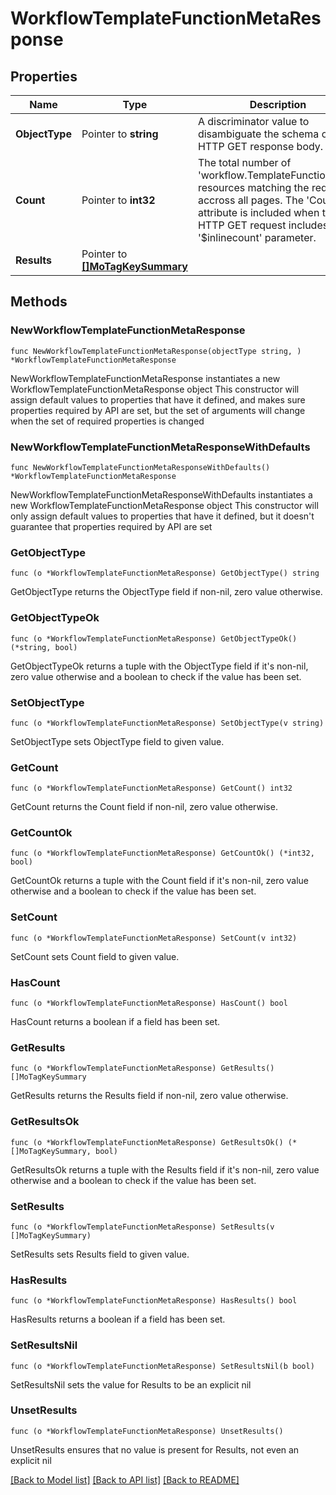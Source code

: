 # WorkflowTemplateFunctionMetaResponse

## Properties

Name | Type | Description | Notes
------------ | ------------- | ------------- | -------------
**ObjectType** | Pointer to **string** | A discriminator value to disambiguate the schema of a HTTP GET response body. | 
**Count** | Pointer to **int32** | The total number of &#39;workflow.TemplateFunctionMeta&#39; resources matching the request, accross all pages. The &#39;Count&#39; attribute is included when the HTTP GET request includes the &#39;$inlinecount&#39; parameter. | [optional] 
**Results** | Pointer to [**[]MoTagKeySummary**](MoTagKeySummary.md) |  | [optional] 

## Methods

### NewWorkflowTemplateFunctionMetaResponse

`func NewWorkflowTemplateFunctionMetaResponse(objectType string, ) *WorkflowTemplateFunctionMetaResponse`

NewWorkflowTemplateFunctionMetaResponse instantiates a new WorkflowTemplateFunctionMetaResponse object
This constructor will assign default values to properties that have it defined,
and makes sure properties required by API are set, but the set of arguments
will change when the set of required properties is changed

### NewWorkflowTemplateFunctionMetaResponseWithDefaults

`func NewWorkflowTemplateFunctionMetaResponseWithDefaults() *WorkflowTemplateFunctionMetaResponse`

NewWorkflowTemplateFunctionMetaResponseWithDefaults instantiates a new WorkflowTemplateFunctionMetaResponse object
This constructor will only assign default values to properties that have it defined,
but it doesn't guarantee that properties required by API are set

### GetObjectType

`func (o *WorkflowTemplateFunctionMetaResponse) GetObjectType() string`

GetObjectType returns the ObjectType field if non-nil, zero value otherwise.

### GetObjectTypeOk

`func (o *WorkflowTemplateFunctionMetaResponse) GetObjectTypeOk() (*string, bool)`

GetObjectTypeOk returns a tuple with the ObjectType field if it's non-nil, zero value otherwise
and a boolean to check if the value has been set.

### SetObjectType

`func (o *WorkflowTemplateFunctionMetaResponse) SetObjectType(v string)`

SetObjectType sets ObjectType field to given value.


### GetCount

`func (o *WorkflowTemplateFunctionMetaResponse) GetCount() int32`

GetCount returns the Count field if non-nil, zero value otherwise.

### GetCountOk

`func (o *WorkflowTemplateFunctionMetaResponse) GetCountOk() (*int32, bool)`

GetCountOk returns a tuple with the Count field if it's non-nil, zero value otherwise
and a boolean to check if the value has been set.

### SetCount

`func (o *WorkflowTemplateFunctionMetaResponse) SetCount(v int32)`

SetCount sets Count field to given value.

### HasCount

`func (o *WorkflowTemplateFunctionMetaResponse) HasCount() bool`

HasCount returns a boolean if a field has been set.

### GetResults

`func (o *WorkflowTemplateFunctionMetaResponse) GetResults() []MoTagKeySummary`

GetResults returns the Results field if non-nil, zero value otherwise.

### GetResultsOk

`func (o *WorkflowTemplateFunctionMetaResponse) GetResultsOk() (*[]MoTagKeySummary, bool)`

GetResultsOk returns a tuple with the Results field if it's non-nil, zero value otherwise
and a boolean to check if the value has been set.

### SetResults

`func (o *WorkflowTemplateFunctionMetaResponse) SetResults(v []MoTagKeySummary)`

SetResults sets Results field to given value.

### HasResults

`func (o *WorkflowTemplateFunctionMetaResponse) HasResults() bool`

HasResults returns a boolean if a field has been set.

### SetResultsNil

`func (o *WorkflowTemplateFunctionMetaResponse) SetResultsNil(b bool)`

 SetResultsNil sets the value for Results to be an explicit nil

### UnsetResults
`func (o *WorkflowTemplateFunctionMetaResponse) UnsetResults()`

UnsetResults ensures that no value is present for Results, not even an explicit nil

[[Back to Model list]](../README.md#documentation-for-models) [[Back to API list]](../README.md#documentation-for-api-endpoints) [[Back to README]](../README.md)


